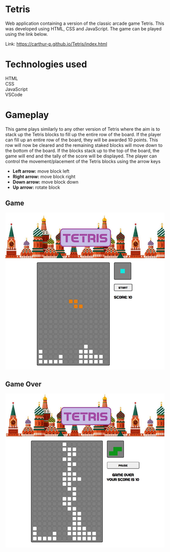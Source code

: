 # Tetris
Web application containing a version of the classic arcade game Tetris. This was developed using HTML, CSS and JavaScript. The game can be played using the link below.

Link: https://carthur-p.github.io/Tetris/index.html

# Technologies used
HTML  
CSS  
JavaScript  
VSCode  

# Gameplay
This game plays similarly to any other version of Tetris where the aim is to stack up the Tetris blocks to fill up the entire row of the board. If the player can fill up an entire row of the board, they will be awarded 10 points. This row will now be cleared and the remaining staked blocks will move down to the bottom of the board. If the blocks stack up to the top of the board, the game will end and the tally of the score will be displayed. The player can control the movement/placement of the Tetris blocks using the arrow keys

- __Left arrow:__ move block left
- __Right arrow:__ move block right
- __Down arrow:__ move block down
- __Up arrow:__ rotate block

## Game
![Tetris](./images/game.jpg)

## Game Over
![Tetris](./images/gameOver.jpg)

